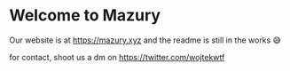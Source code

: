 # Welcome to Mazury

Our website is at https://mazury.xyz and the readme is still in the works 😅

for contact, shoot us a dm on https://twitter.com/wojtekwtf
